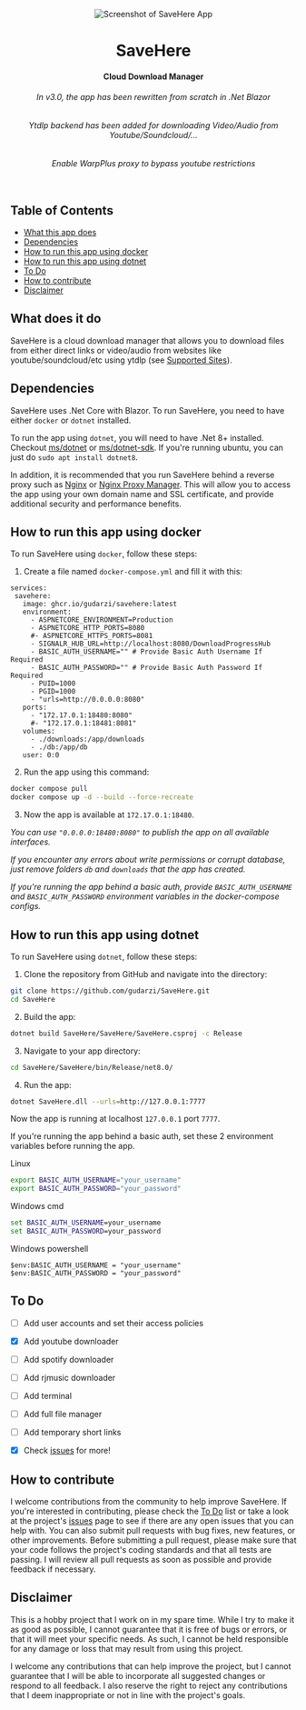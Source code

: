 <p align="center">
  <img src="https://github.com/user-attachments/assets/8cac9045-7b28-4ec8-b309-2f1f1cd969c1" alt="Screenshot of SaveHere App"/>
  <br>
</p>

<div align="center">
  <h1>SaveHere</h1>
  <h4>Cloud Download Manager</h4>
  <h6>In v3.0, the app has been rewritten from scratch in .Net Blazor</h6>
  <h6>Ytdlp backend has been added for downloading Video/Audio from Youtube/Soundcloud/...</h6>
  <h6>Enable WarpPlus proxy to bypass youtube restrictions</h6>
  <img >
</div>


## Table of Contents

- [What this app does](#what-does-it-do)
- [Dependencies](#dependencies)
- [How to run this app using docker](#how-to-run-this-app-using-docker)
- [How to run this app using dotnet](#how-to-run-this-app-using-dotnet)
- [To Do](#to-do)
- [How to contribute](#how-to-contribute)
- [Disclaimer](#disclaimer)


## What does it do

SaveHere is a cloud download manager that allows you to download files from either direct links or video/audio from websites like youtube/soundcloud/etc using ytdlp (see [Supported Sites](https://github.com/yt-dlp/yt-dlp/blob/master/supportedsites.md)).


## Dependencies

SaveHere uses .Net Core with Blazor. To run SaveHere, you need to have either `docker` or `dotnet` installed.

To run the app using `dotnet`, you will need to have .Net 8+ installed. Checkout [ms/dotnet](https://dotnet.microsoft.com/en-us/download) or [ms/dotnet-sdk](https://dotnet.microsoft.com/en-us/download/dotnet/8.0). If you're running ubuntu, you can just do `sudo apt install dotnet8`.

In addition, it is recommended that you run SaveHere behind a reverse proxy such as [Nginx](https://nginx.org/) or [Nginx Proxy Manager](https://nginxproxymanager.com/). This will allow you to access the app using your own domain name and SSL certificate, and provide additional security and performance benefits.


## How to run this app using docker

To run SaveHere using `docker`, follow these steps:

1. Create a file named `docker-compose.yml` and fill it with this:
```docker
services:
 savehere:
   image: ghcr.io/gudarzi/savehere:latest
   environment:
     - ASPNETCORE_ENVIRONMENT=Production
     - ASPNETCORE_HTTP_PORTS=8080
     #- ASPNETCORE_HTTPS_PORTS=8081
     - SIGNALR_HUB_URL=http://localhost:8080/DownloadProgressHub
     - BASIC_AUTH_USERNAME="" # Provide Basic Auth Username If Required
     - BASIC_AUTH_PASSWORD="" # Provide Basic Auth Password If Required
     - PUID=1000
     - PGID=1000
     - "urls=http://0.0.0.0:8080"
   ports:
     - "172.17.0.1:18480:8080"
     #- "172.17.0.1:18481:8081"
   volumes:
     - ./downloads:/app/downloads
     - ./db:/app/db
   user: 0:0
```

2. Run the app using this command:
```bash
docker compose pull
docker compose up -d --build --force-recreate
```

3. Now the app is available at `172.17.0.1:18480`. 

_You can use `"0.0.0.0:18480:8080"` to publish the app on all available interfaces._

_If you encounter any errors about write permissions or corrupt database, just remove folders `db` and `downloads` that the app has created._

_If you're running the app behind a basic auth, provide `BASIC_AUTH_USERNAME` and `BASIC_AUTH_PASSWORD` environment variables in the docker-compose configs._


## How to run this app using dotnet

To run SaveHere using `dotnet`, follow these steps:

1. Clone the repository from GitHub and navigate into the directory:
```bash
git clone https://github.com/gudarzi/SaveHere.git
cd SaveHere
```

2. Build the app:
```bash
dotnet build SaveHere/SaveHere/SaveHere.csproj -c Release
```

3. Navigate to your app directory:
```bash
cd SaveHere/SaveHere/bin/Release/net8.0/
```

4. Run the app:
```bash
dotnet SaveHere.dll --urls=http://127.0.0.1:7777
```

Now the app is running at localhost `127.0.0.1` port `7777`.

If you're running the app behind a basic auth, set these 2 environment variables before running the app.

Linux
```bash
export BASIC_AUTH_USERNAME="your_username"
export BASIC_AUTH_PASSWORD="your_password"
```

Windows cmd
```cmd
set BASIC_AUTH_USERNAME=your_username
set BASIC_AUTH_PASSWORD=your_password
```

Windows powershell
```powershel
$env:BASIC_AUTH_USERNAME = "your_username"
$env:BASIC_AUTH_PASSWORD = "your_password"
```

## To Do
- [ ] Add user accounts and set their access policies
- [x] Add youtube downloader
- [ ] Add spotify downloader
- [ ] Add rjmusic downloader
- [ ] Add terminal
- [ ] Add full file manager
- [ ] Add temporary short links
- [x] Check [issues](https://github.com/gudarzi/SaveHere/issues) for more!


## How to contribute

I welcome contributions from the community to help improve SaveHere. If you're interested in contributing, please check the [To Do](#to-do) list or take a look at the project's [issues](https://github.com/gudarzi/SaveHere/issues) page to see if there are any open issues that you can help with. You can also submit pull requests with bug fixes, new features, or other improvements. Before submitting a pull request, please make sure that your code follows the project's coding standards and that all tests are passing. I will review all pull requests as soon as possible and provide feedback if necessary.


## Disclaimer

This is a hobby project that I work on in my spare time. While I try to make it as good as possible, I cannot guarantee that it is free of bugs or errors, or that it will meet your specific needs. As such, I cannot be held responsible for any damage or loss that may result from using this project.

I welcome any contributions that can help improve the project, but I cannot guarantee that I will be able to incorporate all suggested changes or respond to all feedback. I also reserve the right to reject any contributions that I deem inappropriate or not in line with the project's goals.

